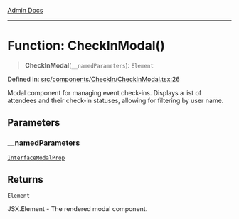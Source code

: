 [Admin Docs](/)

***

# Function: CheckInModal()

> **CheckInModal**(`__namedParameters`): `Element`

Defined in: [src/components/CheckIn/CheckInModal.tsx:26](https://github.com/abhassen44/talawa-admin/blob/285f7384c3d26b5028a286d84f89b85120d130a2/src/components/CheckIn/CheckInModal.tsx#L26)

Modal component for managing event check-ins. Displays a list of attendees
and their check-in statuses, allowing for filtering by user name.

## Parameters

### \_\_namedParameters

[`InterfaceModalProp`](../../types/interfaces/InterfaceModalProp.md)

## Returns

`Element`

JSX.Element - The rendered modal component.
